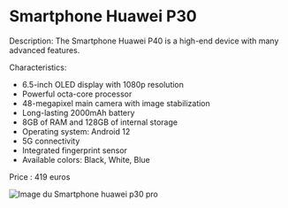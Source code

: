 # Smartphone Huawei P30

Description: The Smartphone Huawei P40 is a high-end device with many advanced features.

Characteristics:
- 6.5-inch OLED display with 1080p resolution
- Powerful octa-core processor
- 48-megapixel main camera with image stabilization
- Long-lasting 2000mAh battery
- 8GB of RAM and 128GB of internal storage
- Operating system: Android 12
- 5G connectivity
- Integrated fingerprint sensor
- Available colors: Black, White, Blue

Price : 419 euros

![Image du Smartphone huawei p30 pro]([lien-de-l-image-smartphone.jpg](https://www.1001coques.fr/285170-thickbox_default/coque-personnalisee-huawei-p30-pro.jpg))